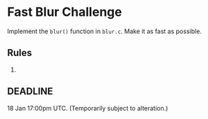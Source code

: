 # Fast Blur Challenge

Implement the `blur()` function in `blur.c`. Make it as fast as possible.

## Rules

1. 

## DEADLINE

18 Jan 17:00pm UTC.
(Temporarily subject to alteration.)

